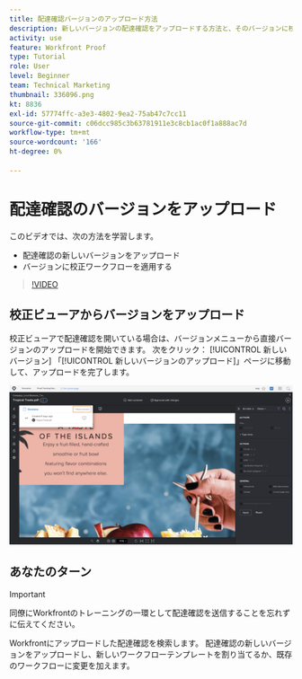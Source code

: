 ```yaml
---
title: 配達確認バージョンのアップロード方法
description: 新しいバージョンの配達確認をアップロードする方法と、そのバージョンに校正ワークフローを適用する方法について説明します。詳しくは、 [!DNL  Workfront].
activity: use
feature: Workfront Proof
type: Tutorial
role: User
level: Beginner
team: Technical Marketing
thumbnail: 336096.png
kt: 8836
exl-id: 57774ffc-a3e3-4802-9ea2-75ab47c7cc11
source-git-commit: c06dcc985c3b63781911e3c8cb1ac0f1a888ac7d
workflow-type: tm+mt
source-wordcount: '166'
ht-degree: 0%

---
```


# 配達確認のバージョンをアップロード

このビデオでは、次の方法を学習します。

* 配達確認の新しいバージョンをアップロード
* バージョンに校正ワークフローを適用する

>[!VIDEO](https://video.tv.adobe.com/v/336096/?quality=12)

## 校正ビューアからバージョンをアップロード

校正ビューアで配達確認を開いている場合は、バージョンメニューから直接バージョンのアップロードを開始できます。 次をクリック： [!UICONTROL 新しいバージョン] 「[!UICONTROL 新しいバージョンのアップロード]」ページに移動して、アップロードを完了します。

![左上隅と [!UICONTROL 新しいバージョン] リンクがハイライト表示されました。](assets/upload-version-from-viewer.png)

## あなたのターン

>[!IMPORTANT]
>
>同僚にWorkfrontのトレーニングの一環として配達確認を送信することを忘れずに伝えてください。

Workfrontにアップロードした配達確認を検索します。 配達確認の新しいバージョンをアップロードし、新しいワークフローテンプレートを割り当てるか、既存のワークフローに変更を加えます。

<!--
### Learn more 
* Create a new version of a proof
-->

